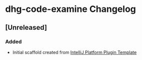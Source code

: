 <!-- Keep a Changelog guide -> https://keepachangelog.com -->

# dhg-code-examine Changelog

## [Unreleased]
### Added
- Initial scaffold created from [IntelliJ Platform Plugin Template](https://github.com/JetBrains/intellij-platform-plugin-template)
